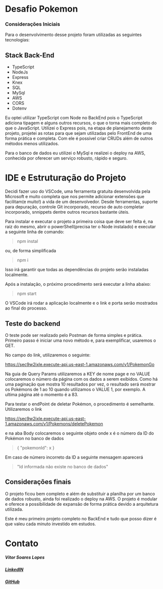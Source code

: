 # Desafio Pokemon

### Considerações Iniciais

Para o desenvolvimento desse projeto foram utilizadas as seguintes tecnologias:

## Stack Back-End
- TypeScript
- NodeJs
- Express
- Knex
- SQL
- MySql
- AWS
- CORS
- Dotenv
 
Eu optei utilizar TypeScript com Node no BackEnd pois o  TypeScript adiciona tipagem e alguns outros recursos, o que o torna mais completo do que o JavaScript. Utilizei o Express pois, na etapa de planejamento deste projeto, projetei as rotas para que sejam utilizadas pelo FrontEnd de uma forma prática e completa. Com ele é possível criar CRUDs além de outros métodos menos utilizados.

Para o banco de dados eu utilizei o MySql e realizei o deploy na AWS, conhecida por oferecer um serviço robusto, rápido e seguro.


# IDE e Estruturação do Projeto

Decidi fazer uso do VSCode, uma ferramenta gratuita desenvolvida pela Microsoft e muito completa que nos permite adicionar extensões que facilitam(e muito!) a vida de um desenvolvedor. Desde ferramentas, suporte para depuração, controle Git incorporado, recurso de auto completar incorporado, snnippets dentre outros recursos bastante úteis.

Para instalar e executar o projeto a primeira coisa que deve ser feita é, na raiz do mesmo, abrir o powerShell(precisa ter o Node instalado) e executar a seguinte linha de comando:

>npm instal 

ou, de forma simplificada

>npm i

Isso irá garantir que todas as dependências do projeto serão instaladas localmente. 

Após a instalação, o próximo procedimento será executar a linha abaixo:

>npm start

O VSCode irá rodar a aplicação localmente e o link e porta serão mostrados ao final do processo. 

## Teste do backend

O teste pode ser realizado pelo Postman de forma simples e prática. Primeiro passo é iniciar uma novo método e, para exemplificar, usaremos o GET.

No campo do link, utilizaremos o seguinte:

https://sec9w2ixle.execute-api.us-east-1.amazonaws.com/v1/PokemonGo

Na guia de Query Params utilizaremos a KEY de nome page e no VALUE colocaremos o número da página com os dados a serem exibidos. Como há uma paginação que mostra 10 resultados por vez,  o resultado será mostrar os Pokémons de 1 ao 10 quando utilizamos o VALUE 1, por exemplo. A ultima página até o momento é a 83.

Para testar o endPoint de deletar Pokémon, o procedimento é semelhante.
Utilizaremos o link

https://sec9w2ixle.execute-api.us-east-1.amazonaws.com/v1/Pokemons/deletePokemon

e na aba Body colocaremos o seguinte objeto onde x é o número da ID do Pokémon no banco de dados

>{
    "pokemonId": x
}

Em caso de número incorreto da ID a seguinte mensagem aparecerá

>"Id informada não existe no banco de dados"


## Considerações finais

O projeto ficou bem completo e além de substituir a planilha por um banco de dados robusto, ainda foi realizado o deploy na AWS. O projeto é modular e oferece a  possibilidade de expansão de forma prática devido a arquitetura utilizada.

Este é meu primeiro projeto completo no BackEnd e tudo que posso dizer é que valeu cada minuto investido em estudos. 

# Contato
##### Vitor Soares Lopes
##### [LinkedIN](https://www.linkedin.com/in/vitor-soares-lopes/)
##### [GitHub](https://github.com/vitor-slopes)

